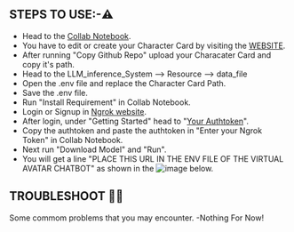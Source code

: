 ## STEPS TO USE:-⚠️
- Head to the [Collab Notebook](https://colab.research.google.com/github/TumblerWarren/LLM_Inference_System/blob/master/Resource/collab_code/LLM_INFERENCE_COLLAB.ipynb).
- You have to edit or create your Character Card by visiting the [WEBSITE](https://tumblerwarren.github.io/Character_Card_Editor/main%20webpage.html).
- After running "Copy Github Repo" upload your Characater Card and copy it's path.
- Head to the LLM_inference_System --> Resource --> data_file
- Open the .env file and replace the Character Card Path.
- Save the .env file.
- Run "Install Requirement" in Collab Notebook.
- Login or Signup in [Ngrok website](https://ngrok.com/).
- After login, under "Getting Started" head to "[Your Authtoken](https://dashboard.ngrok.com/get-started/your-authtoken)".
- Copy the authtoken and paste the authtoken in "Enter your Ngrok Token" in Collab Notebook.
- Next run "Download Model" and "Run".
- You will get a line "PLACE THIS URL IN THE ENV FILE OF THE VIRTUAL AVATAR CHATBOT" as shown in the ![image ](https://github.com/TumblerWarren/LLM_Inference_System/assets/137818183/b6a16359-2a3d-46c6-9374-c9d20e108726) below.


## TROUBLESHOOT 😵‍💫
Some commom problems that you may encounter.
-Nothing For Now!
